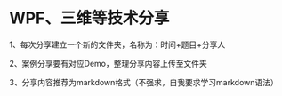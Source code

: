 # WPF、三维等技术分享

1、每次分享建立一个新的文件夹，名称为：时间+题目+分享人

2、案例分享要有对应Demo，整理分享内容上传至文件夹

3、分享内容推荐为markdown格式（不强求，自我要求学习markdown语法）

